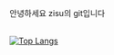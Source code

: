 안녕하세요 zisu의 git입니다  
<br>


[![Top Langs](https://github-readme-stats.vercel.app/api/top-langs/?username=seo101500&layout=compact)](https://github.com/seo101500/github-readme-stats)


